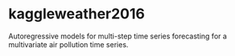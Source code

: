# kaggleweather2016
Autoregressive models for multi-step time series forecasting for a multivariate air pollution time series.
